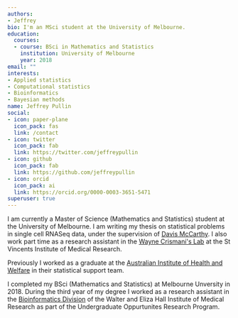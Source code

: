 ```yaml
---
authors:
- Jeffrey 
bio: I'm an MSci student at the University of Melbourne. 
education:
  courses:
  - course: BSci in Mathematics and Statistics
    institution: University of Melbourne
    year: 2018
email: ""
interests:
- Applied statistics
- Computational statistics
- Bioinformatics
- Bayesian methods
name: Jeffrey Pullin 
social:
- icon: paper-plane
  icon_pack: fas
  link: /contact
- icon: twitter
  icon_pack: fab
  link: https://twitter.com/jeffreypullin
- icon: github
  icon_pack: fab
  link: https://github.com/jeffreypullin
- icon: orcid
  icon_pack: ai
  link: https://orcid.org/0000-0003-3651-5471
superuser: true
---
```


I am currently a Master of Science (Mathematics and Statistics) student at the University of Melbourne. I am writing my thesis on statistical problems in single cell RNASeq data, under the supervision of [Davis McCarthy](https://www.svi.edu.au/research_themes/bioinformatics_and_cellular_genomics). I also work part time as a research assistant in the [Wayne Crismani's Lab](https://wcrismani.wixsite.com/research) at the St Vincents Institute of Medical Research. 

Previously I worked as a graduate at the [Australian Institute of Health and Welfare](https://www.aihw.gov.au/) in their statistical support team. 

I completed my BSci (Mathematics and Statistics) at Melbourne Unversity in 2018. During the third year of my degree I worked as a research assistant in the [Bioinformatics Division](https://www.wehi.edu.au/research/research-fields/bioinformatics) of the Walter and Eliza Hall Institute of Medical Research as part of the Undergraduate Oppurtunites Research Program. 

